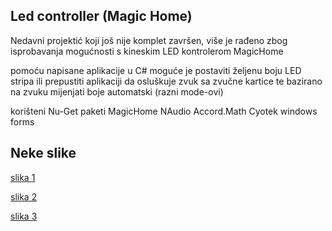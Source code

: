 Led controller (Magic Home)
---
Nedavni projektić koji još nije komplet završen, više je rađeno zbog isprobavanja mogućnosti s kineskim LED kontrolerom MagicHome

pomoću napisane aplikacije u C# moguće je postaviti željenu boju LED stripa ili prepustiti aplikaciji da osluškuje zvuk sa zvučne kartice te bazirano na zvuku mijenjati boje automatski (razni mode-ovi)

korišteni Nu-Get paketi
MagicHome
NAudio
Accord.Math
Cyotek windows forms 



Neke slike
---
[slika 1](/Screenshot_4.png)

[slika 2](/Screenshot_3.png)

[slika 3](/Screenshot_2.png)
